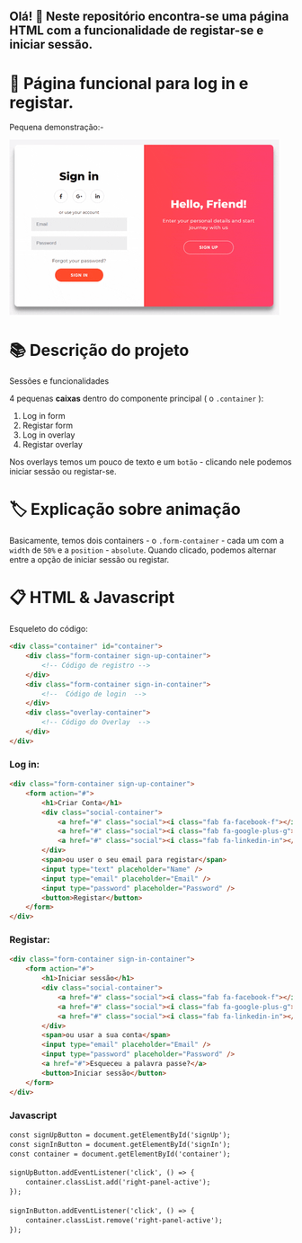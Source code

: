 ## Olá! :wave: Neste repositório encontra-se uma página HTML com a funcionalidade de registar-se e iniciar sessão.

# :ledger: Página funcional para log in e registar.

Pequena demonstração:-

![Animation](./giphy.gif)

# :books: Descrição do projeto

Sessões e funcionalidades


4 pequenas **caixas** dentro do componente principal (  o ```.container```  ):

1. Log in form
2. Registar form
3. Log in overlay
4. Registar overlay
   
Nos overlays temos um pouco de texto e um ````botão```` - clicando nele podemos iniciar sessão ou registar-se.

# :label: Explicação sobre animação

Basicamente, temos dois containers - o ``.form-container`` - cada um com a ``width`` de ``50%`` e a ``position`` - ``absolute``. Quando clicado, podemos alternar entre a opção de iniciar sessão ou registar.

# :clipboard: HTML & Javascript

Esqueleto do código:

```html
<div class="container" id="container">
    <div class="form-container sign-up-container">
        <!-- Código de registro -->
    </div>
    <div class="form-container sign-in-container">
        <!--  Código de login  -->
    </div>
    <div class="overlay-container">
        <!-- Código do Overlay  -->
    </div>
</div>
```

### Log in:

```html
<div class="form-container sign-up-container">
    <form action="#">
        <h1>Criar Conta</h1>
        <div class="social-container">
            <a href="#" class="social"><i class="fab fa-facebook-f"></i></a>
            <a href="#" class="social"><i class="fab fa-google-plus-g"></i></a>
            <a href="#" class="social"><i class="fab fa-linkedin-in"></i></a>
        </div>
        <span>ou user o seu email para registar</span>
        <input type="text" placeholder="Name" />
        <input type="email" placeholder="Email" />
        <input type="password" placeholder="Password" />
        <button>Registar</button>
    </form>
</div>
```

### Registar:

```html
<div class="form-container sign-in-container">
    <form action="#">
        <h1>Iniciar sessão</h1>
        <div class="social-container">
            <a href="#" class="social"><i class="fab fa-facebook-f"></i></a>
            <a href="#" class="social"><i class="fab fa-google-plus-g"></i></a>
            <a href="#" class="social"><i class="fab fa-linkedin-in"></i></a>
        </div>
        <span>ou usar a sua conta</span>
        <input type="email" placeholder="Email" />
        <input type="password" placeholder="Password" />
        <a href="#">Esqueceu a palavra passe?</a>
        <button>Iniciar sessão</button>
    </form>
</div>
```

### Javascript

```html
const signUpButton = document.getElementById('signUp');
const signInButton = document.getElementById('signIn');
const container = document.getElementById('container');

signUpButton.addEventListener('click', () => {
    container.classList.add('right-panel-active');
});

signInButton.addEventListener('click', () => {
    container.classList.remove('right-panel-active');
});
```
